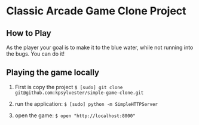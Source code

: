 # Classic Arcade Game Clone Project

## How to Play 

As the player your goal is to make it to the blue water, while not running
into the bugs. You can do it!

## Playing the game locally
1. First is copy the project ```$ [sudo] git clone git@github.com:kpsylvester/simple-game-clone.git```

2. run the application:  ```$ [sudo] python -m SimpleHTTPServer```
3. open the game: ```$ open "http://localhost:8000"```
